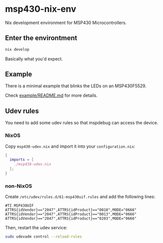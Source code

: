 # msp430-nix-env

Nix development environment for MSP430 Microcontrollers.

## Enter the environtment

```sh
nix develop
```

Basically what you'd expect.

## Example

There is a minimal example that blinks the LEDs on an MSP430F5529.

Check [example/README.md](example/README.md) for more details.

## Udev rules

You need to add some udev rules so that mspdebug can access the device.

### NixOS

Copy `msp430-udev.nix` and import it into your `configuration.nix`:

```nix
{
  imports = [
    ./msp430-udev.nix
  ];
}
```

### non-NixOS

Create `/etc/udev/rules.d/61-msp430uif.rules` and add the following lines:

```plain
#TI MSP430UIF
ATTRS{idVendor}=="2047",ATTRS{idProduct}=="0010",MODE="0666"
ATTRS{idVendor}=="2047",ATTRS{idProduct}=="0013",MODE="0666"
ATTRS{idVendor}=="2047",ATTRS{idProduct}=="0203",MODE="0666"
```

Then, restart the udev service:

```sh
sudo udevadm control --reload-rules
```
